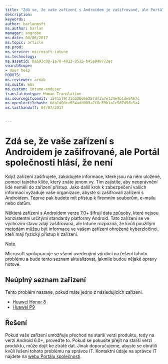 ```yaml
---
title: "Zdá se, že vaše zařízení s Androidem je zašifrované, ale Portál společnosti hlásí, že není"
description: 
keywords: 
author: barlanmsft
ms.author: barlan
manager: angrobe
ms.date: 04/06/2017
ms.topic: article
ms.prod: 
ms.service: microsoft-intune
ms.technology: 
ms.assetid: ba593c08-1a78-4013-8525-b45a948772ec
searchScope:
- User help
ROBOTS: 
ms.reviewer: arnab
ms.suite: ems
ms.custom: intune-enduser
translationtype: Human Translation
ms.sourcegitcommit: 15415f9f31d520d66257df3a7e134e4b1de8467c
ms.openlocfilehash: 6da1d00ce654add003a2f8e39b1a1c987d96e5a4
ms.lasthandoff: 04/07/2017


---
```



# <a name="your-android-device-seems-to-be-encrypted-but-company-portal-says-otherwise"></a>Zdá se, že vaše zařízení s Androidem je zašifrované, ale Portál společnosti hlásí, že není

Když zařízení zašifrujete, zakódujete informace, které jsou na něm uložené, pomocí tajného klíče, který znáte jenom vy. Tím zajistíte, aby neoprávnění lidé neměli do zařízení přístup. Jako další krok k zabezpečení vašich informací vyžaduje vaše organizace, abyste si zašifrovali zařízení s Androidem. Teprve pak budete mít přístup k firemním souborům, e-mailu nebo datům.

Některá zařízení s Androidem verze 7.0+ šifrují data způsoby, které nejsou konzistentní určitými standardy platformy Android. Tato zařízení se ve výchozím stavu zdají zašifrovaná, ale Intune rozpozná, že kvůli použitým metodám můžou být informace ve vašem zařízení ohrožené kyberzločinci, kteří mají fyzický přístup k zařízení.

> [!Note]
> Microsoft spolupracuje se všemi uvedenými výrobci na řešení tohoto problému a bude tento seznam aktualizovat, jakmile budou nějaké opravy hotové.

## <a name="an-incomplete-list-of-devices"></a>Neúplný seznam zařízení

Tento problém nastane, pokud máte jedno z následujících zařízení.

- [Huawei Honor 8](http://consumer.huawei.com/en/support/mobile-phones/honor8_en-sup.htm)
- [Huawei P9](http://consumer.huawei.com/mobile-phones/p9/index.html)

## <a name="solutions"></a>Řešení

Pokud vaše zařízení umožňuje přechod na starší verzi produktu, tedy na verzi Android 6.0+, proveďte to. Pokud se pokusíte přejít na starší verzi produktu, může dojít ke ztrátě dat. Jinak doporučujeme, abyste se obrátili kvůli řešení tohoto problému na správce IT. Kontaktní údaje na správce IT najdete na [webu Portálu společnosti](http://portal.manage.microsoft.com).

